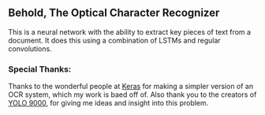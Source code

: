 ## Behold, The Optical Character Recognizer
This is a neural network with the ability to extract key pieces of text from a document. It does this using a combination of LSTMs and regular convolutions.

### Special Thanks:
Thanks to the wonderful people at [Keras](https://github.com/fchollet/keras) for making a simpler version of an OCR system, which my work is baed off of. Also thank you to the creators of [YOLO 9000](https://arxiv.org/abs/1612.08242), for giving me ideas and insight into this problem.
